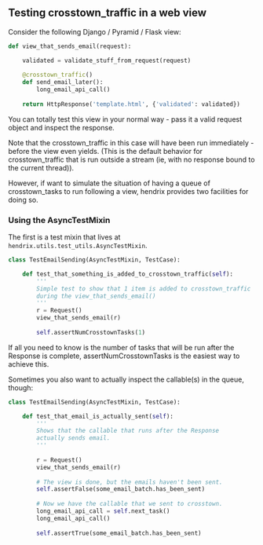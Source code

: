## Testing crosstown_traffic in a web view

Consider the following Django / Pyramid / Flask view:

```python
def view_that_sends_email(request):

    validated = validate_stuff_from_request(request)
    
    @crosstown_traffic()
    def send_email_later():
        long_email_api_call()
    
    return HttpResponse('template.html', {'validated': validated})
```

You can totally test this view in your normal way - pass it a valid request object and inspect the response.

Note that the crosstown_traffic in this case will have been run immediately - before the view even yields.  (This is the default behavior for crosstown_traffic that is run outside a stream (ie, with no response bound to the current thread)).

However, if want to simulate the situation of having a queue of crosstown_tasks to run following a view, hendrix provides two facilities for doing so.

### Using the AsyncTestMixin

The first is a test mixin that lives at `hendrix.utils.test_utils.AsyncTestMixin`.

```python
class TestEmailSending(AsyncTestMixin, TestCase):

    def test_that_something_is_added_to_crosstown_traffic(self):
        '''
        Simple test to show that 1 item is added to crosstown_traffic
        during the view_that_sends_email()
        '''
        r = Request()
        view_that_sends_email(r)
        
        self.assertNumCrosstownTasks(1)
```

If all you need to know is the number of tasks that will be run after the Response is complete, assertNumCrosstownTasks is the easiest way to achieve this.  

Sometimes you also want to actually inspect the callable(s) in the queue, though:

```python
class TestEmailSending(AsyncTestMixin, TestCase):

    def test_that_email_is_actually_sent(self):
        '''
        Shows that the callable that runs after the Response
        actually sends email.
        '''
    
        r = Request()
        view_that_sends_email(r)
        
        # The view is done, but the emails haven't been sent.
        self.assertFalse(some_email_batch.has_been_sent)
        
        # Now we have the callable that we sent to crosstown.
        long_email_api_call = self.next_task()   
        long_email_api_call()
        
        self.assertTrue(some_email_batch.has_been_sent)
```



